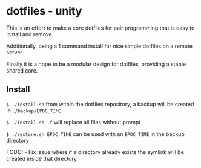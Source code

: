 # dotfiles - unity

This is an effort to make a core dotfiles for pair programming that is easy to install and remove.

Additionally, being a 1 command install for nice simple dotfiles on a remote server.

Finally it is a hope to be a modular design for dotfiles, providing a stable shared core.

## Install

`$ ./install.sh` from within the dotfiles repository, a backup will be created in `./backup/EPOC_TIME`

`$ ./install.sh -f` will replace all files without prompt

`$ ./restore.sh EPOC_TIME` can be used with an `EPOC_TIME` in the backup directory

TODO:
	- Fix issue where if a directory already exists the symlink will be created
	  inside that directory
